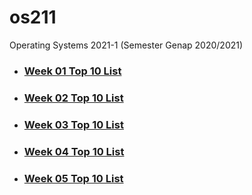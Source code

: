 # os211
Operating Systems 2021-1 (Semester Genap 2020/2021)

* ### [Week 01 Top 10 List](https://frhnzh.github.io/os211/W01/)<br>
* ### [Week 02 Top 10 List](https://frhnzh.github.io/os211/W02/)<br>
* ### [Week 03 Top 10 List](https://frhnzh.github.io/os211/W03/)<br>
* ### [Week 04 Top 10 List](https://frhnzh.github.io/os211/W04/)<br>
* ### [Week 05 Top 10 List](https://frhnzh.github.io/os211/W05/)<br>
